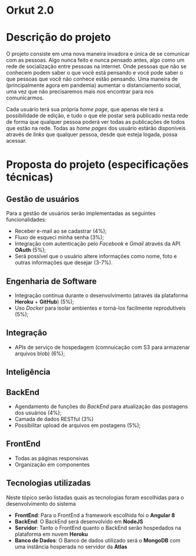 # Orkut 2.0
# Descrição do projeto
O projeto consiste em uma nova maneira invadora e única de se comunicar com as pessoas. Algo nunca feito e nunca pensado antes, algo como um rede de socialização entre pessoas na internet. Onde pessoas que não se conhecem podem saber o que você está pensando e você pode saber o que pessoas que você não conhece estão pensando. Uma maneira de (principalmente agora em pandemia) aumentar o distanciamento social, uma vez que não precisaremos mais nos encontrar para nos comunicarmos.

Cada usuário terá sua própria *home page*, que apenas ele terá a possibilidade de edição, e tudo o que ele postar será publicado nesta rede de forma que qualquer pessoa poderá ver todas as publicações de todos que estão na rede. Todas as *home pages* dos usuário estárão disponíveis através de *links* que qualquer pessoa, desde que esteja logada, possa acessar. 

# Proposta do projeto (especificações técnicas)  
## Gestão de usuários
Para a gestão de usuários serão implementadas as seguintes funcionalidades:
* Receber e-mail ao se cadastrar (4%);
* Fluxo de esqueci minha senha (3%);
* Integração com autenticação pelo *Facebook* e *Gmail* através da API **OAuth** (5%);
* Será possível que o usuário altere informações como nome, foto e outras informações que desejar (3-7%).

## Engenharia de Software
* Integração contínua durante o desenvolvimento (através da plataforma **Heroku** + **GitHub**) (5%);
* Uso *Docker* para isolar ambientes e torná-los facilmente reprodutíveis (5%);

## Integração
* APIs de serviço de hospedagem (comnuicação com S3 para armazenar arquivos blob) (6%);

## Inteligência

## BackEnd
* Agendamento de funções do *BackEnd* para atualização das postagens dos usuários (4%);
* Camada de dados RESTful (3%)
* Possibilitar upload de arquivos em postagens (5%);

## FrontEnd
* Todas as páginas responsivas
* Organização em componentes


## Tecnologias utilizadas
Neste tópico serão listadas quais as tecnologias foram escolhidas para o desenvolvimento do sistema
* **FrontEnd**: Para o FrontEnd a framework escolhida foi o **Angular 8**
* **BackEnd**: O BackEnd será desenvolvido em **NodeJS**
* **Servidor**: Tanto o FrontEnd quanto o BackEnd serão hospedados na plataforma em nuvem **Heroku**
* **Banco de Dados**: O Banco de dados utilizado será o **MongoDB** com uma instância hosperada no servidor da **Atlas**